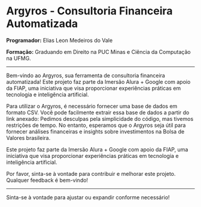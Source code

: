 # Argyros - Consultoria Financeira Automatizada

**Programador:** Elias Leon Medeiros do Vale

**Formação:** Graduando em Direito na PUC Minas e Ciência da Computação na UFMG.

---

Bem-vindo ao Argyros, sua ferramenta de consultoria financeira automatizada! Este projeto faz parte da Imersão Alura + Google com apoio da FIAP, uma iniciativa que visa proporcionar experiências práticas em tecnologia e inteligência artificial.

Para utilizar o Argyros, é necessário fornecer uma base de dados em formato CSV. Você pode facilmente extrair essa base de dados a partir do link anexado:
Pedimos desculpas pela simplicidade do código, mas tivemos restrições de tempo. No entanto, esperamos que o Argyros seja útil para fornecer análises financeiras e insights sobre investimentos na Bolsa de Valores brasileira.

Este projeto faz parte da Imersão Alura + Google com apoio da FIAP, uma iniciativa que visa proporcionar experiências práticas em tecnologia e inteligência artificial.

Por favor, sinta-se à vontade para contribuir e melhorar este projeto. Qualquer feedback é bem-vindo!

---

Sinta-se à vontade para ajustar ou expandir conforme necessário!
